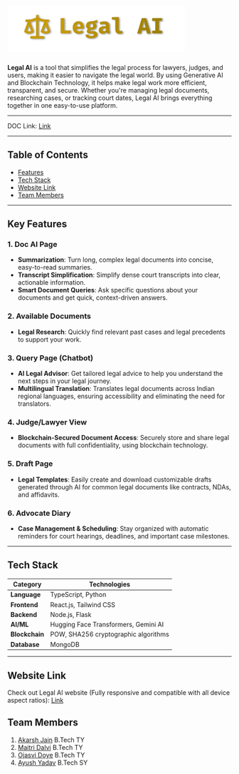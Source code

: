 # ![Legal AI Logo](public/logo.png)

**Legal AI** is a tool that simplifies the legal process for lawyers, judges, and users, making it easier to navigate the legal world. By using Generative AI and Blockchain Technology, it helps make legal work more efficient, transparent, and secure. Whether you're managing legal documents, researching cases, or tracking court dates, Legal AI brings everything together in one easy-to-use platform.

---

DOC Link: [Link](https://docs.google.com/document/d/1X82T9v-B_wLaX6Nsn625RXe8C8dp58mtQSlSUYT2dL8/edit?usp=sharing)

---

## Table of Contents
- [Features](#key-features)
- [Tech Stack](#tech-stack)
- [Website Link](#website-link)
- [Team Members](#team-members)

---

## Key Features

### 1. **Doc AI Page** 
- **Summarization**: Turn long, complex legal documents into concise, easy-to-read summaries.  
- **Transcript Simplification**: Simplify dense court transcripts into clear, actionable information.  
- **Smart Document Queries**: Ask specific questions about your documents and get quick, context-driven answers.

### 2. **Available Documents**
- **Legal Research**: Quickly find relevant past cases and legal precedents to support your work.

### 3. **Query Page (Chatbot)**
- **AI Legal Advisor**: Get tailored legal advice to help you understand the next steps in your legal journey.
- **Multilingual Translation**: Translates legal documents across Indian regional languages, ensuring
 accessibility and eliminating the need for translators.

### 4. **Judge/Lawyer View**
- **Blockchain-Secured Document Access**: Securely store and share legal documents with full confidentiality, using blockchain technology.

### 5. **Draft Page**
- **Legal Templates**: Easily create and download customizable drafts generated through AI for common legal documents like contracts, NDAs, and affidavits.

### 6. **Advocate Diary**
- **Case Management & Scheduling**: Stay organized with automatic reminders for court hearings, deadlines, and important case milestones.

---

## Tech Stack

| **Category**   | **Technologies**                                        |
|----------------|---------------------------------------------------------|
| **Language**   | TypeScript, Python                                      |
| **Frontend**   | React.js, Tailwind CSS                                  |
| **Backend**    | Node.js, Flask                                          |
| **AI/ML**      | Hugging Face Transformers, Gemini AI                    |
| **Blockchain** | POW, SHA256 cryptographic algorithms                    |
| **Database**   | MongoDB                                                 |

---

## Website Link 
Check out Legal AI website (Fully responsive and compatible with all device aspect ratios): [Link](https://legalai-eight.vercel.app)


## Team Members
1. [Akarsh Jain](https://www.linkedin.com/in/akarshjain158) B.Tech TY
2. [Maitri Dalvi](https://www.linkedin.com/in/maitridalvi13/) B.Tech TY
3. [Ojasvi Doye](https://www.linkedin.com/in/ojasvidoye) B.Tech TY
4. [Ayush Yadav](https://www.linkedin.com/in/ayushyadav27) B.Tech SY

